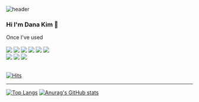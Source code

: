 ![header](https://capsule-render.vercel.app/api?type=waving&color=auto&height=100&section=header)
### Hi I'm Dana Kim 👋

Once I've used <br/><br/>
<img src="https://img.shields.io/badge/HTML-E34F26?style=for-the-badge&logo=HTML5&logoColor=white"/>  <img src="https://img.shields.io/badge/CSS-1572B6?style=for-the-badge&logo=CSS3&logoColor=white"/>  <img src="https://img.shields.io/badge/JavaScript-F7DF1E?style=for-the-badge&logo=JavaScript&logoColor=white"/>
 <img src="https://img.shields.io/badge/Node.js-339933?style=for-the-badge&logo=Node.js&logoColor=white"/>  <img src="https://img.shields.io/badge/React-61DAFB?style=for-the-badge&logo=React&logoColor=white"/>  <img src="https://img.shields.io/badge/TypeScript-3178C6?style=for-the-badge&logo=TypeScript&logoColor=white"/>
 <br/> 
 <img src="https://img.shields.io/badge/Axios-5A29E4?style=for-the-badge&logo=Axios&logoColor=white"/>  <img src="https://img.shields.io/badge/Sass-CC6699?style=for-the-badge&logo=Sass&logoColor=white"/> <img src="https://img.shields.io/badge/Python-3776AB?style=for-the-badge&logo=Python&logoColor=white"/> <br/><br/>
 
[![Hits](https://hits.seeyoufarm.com/api/count/incr/badge.svg?url=https%3A%2F%2Fgithub.com%2Fdanakim530&count_bg=%2379C83D&title_bg=%23555555&icon=&icon_color=%23E7E7E7&title=hits&edge_flat=false)](https://hits.seeyoufarm.com)
*****
[![Top Langs](https://github-readme-stats.vercel.app/api/top-langs/?username=danakim530&size_weight=0.5&count_weight=0.5&langs_count=7&layout=compact&theme=radical)](https://github.com/danakim530/github-readme-stats) [![Anurag's GitHub stats](https://github-readme-stats.vercel.app/api?username=danakim530&show_icons=true&theme=radical)](https://github.com/danakim530/github-readme-stats)<br/> <br/><br/>
<!-- ![Footer](https://capsule-render.vercel.app/api?type=waving&color=yellow&height=100&section=footer) -->
<!--
**danakim530/danakim530** is a ✨ _special_ ✨ repository because its `README.md` (this file) appears on your GitHub profile.

Here are some ideas to get you started:

- 🔭 I’m currently working on ...
- 🌱 I’m currently learning ...
- 👯 I’m looking to collaborate on ...
- 🤔 I’m looking for help with ...
- 💬 Ask me about ...
- 📫 How to reach me: ...
- 😄 Pronouns: ...
- ⚡ Fun fact: ...
-->
